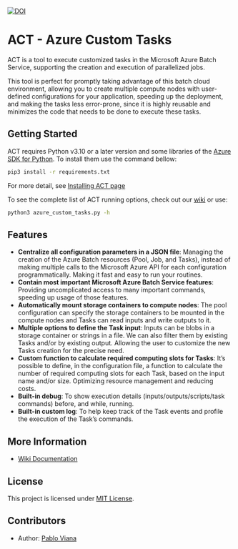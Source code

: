 [![DOI](https://zenodo.org/badge/491108327.svg)](https://doi.org/10.5281/zenodo.13937408)

# ACT - Azure Custom Tasks


ACT is a tool to execute customized tasks in the Microsoft Azure Batch Service, supporting the creation and execution of parallelized jobs.

This tool is perfect for promptly taking advantage of this batch cloud environment, allowing you to create multiple compute nodes with user-defined configurations for your application, speeding up the deployment, and making the tasks less error-prone, since it is highly reusable and minimizes the code that needs to be done to execute these tasks.


## Getting Started

ACT requires Python v3.10 or a later version and some libraries of the [Azure SDK for Python](https://github.com/Azure/azure-sdk-for-python). To install them use the command bellow:

```bash
pip3 install -r requirements.txt
```

For more detail, see [Installing ACT page](https://github.com/MeirellesLab/AzureCustomTasks/wiki#installation)

To see the complete list of ACT running options, check out our [wiki](https://github.com/MeirellesLab/AzureCustomTasks/wiki#installation) or use:

```bash
python3 azure_custom_tasks.py -h
```

## Features

* **Centralize all configuration parameters in a JSON file**: Managing the creation of the Azure Batch resources (Pool, Job, and Tasks), instead of making multiple calls to the Microsoft Azure API for each configuration programmatically. Making it fast and easy to run your routines.
* **Contain most important Microsoft Azure Batch Service features**: Providing uncomplicated access to many important commands, speeding up usage of those features.
* **Automatically mount storage containers to compute nodes**: The pool configuration can specify the storage containers to be mounted in the compute nodes and Tasks can read inputs and write outputs to it.
* **Multiple options to define the Task input**: Inputs can be blobs in a storage container or strings in a file. We can also filter them by existing Tasks and/or by existing output. Allowing the user to customize the new Tasks creation for the precise need.
* **Custom function to calculate required computing slots for Tasks**: It’s possible to define, in the configuration file, a function to calculate the number of required computing slots for each Task, based on the input name and/or size. Optimizing resource management and reducing costs.
* **Built-in debug**: To show execution details (inputs/outputs/scripts/task commands) before, and while, running.
* **Built-in custom log**: To help keep track of the Task events and profile the execution of the Task’s commands.


## More Information

* [Wiki Documentation](https://github.com/MeirellesLab/AzureCustomTasks/wiki)


## License

This project is licensed under [MIT License](https://github.com/MeirellesLab/AzureCustomTasks/blob/main/LICENSE).


## Contributors

* Author: [Pablo Viana](http://lattes.cnpq.br/5021260983307628)
